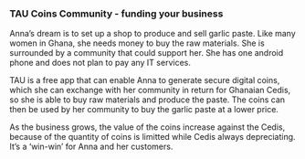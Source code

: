 ### TAU Coins Community - funding your business
Anna’s dream is to set up a shop to produce and sell garlic paste. Like many women in Ghana, she needs money to buy the raw materials. She is surrounded by a community that could support her. She has one android phone and does not plan to pay any IT services.

TAU is a free app that can enable Anna to generate secure digital coins, which she can exchange with her community in return for Ghanaian Cedis, so she is able to buy raw materials and produce the paste. The coins can then be used by her community to buy the garlic paste at a lower price.

As the business grows, the value of the coins increase against the Cedis, because of the quantity of coins is limitted while Cedis always depreciating. It’s a ‘win-win’ for Anna and her customers.
